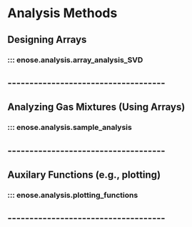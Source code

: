 # Analysis Methods

## Designing Arrays
### ::: enose.analysis.array_analysis_SVD
## ------------------------------------
## Analyzing Gas Mixtures (Using Arrays)
### ::: enose.analysis.sample_analysis
## ------------------------------------
## Auxilary Functions (e.g., plotting)
### ::: enose.analysis.plotting_functions
## ------------------------------------
